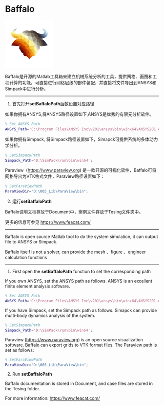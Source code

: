 # Baffalo

<img src="./icons/Baffalo3.png" alt="Baffalo" style="zoom: 50%;" />

Baffalo是开源的Matlab工具箱来建立机械系统分析的工具，提供网格、画图和工程计算的功能，可直接进行网格层级的部件装配，并直接将文件导出到ANSYS和Simpack中进行分析。

---

1. 首先打开**setBaffaloPath**函数设置对应路径

如果你拥有ANSYS,将ANSYS路径设置如下,ANSYS是优秀的有限元分析软件。

```matlab
% Set ANSYS Path
ANSYS_Path='C:\Program Files\ANSYS Inc\v201\ansys\bin\winx64\ANSYS201.exe';
```

如果你拥有Simpack, 将Simpack路径设置如下，Simapck可提供系统的多体动力学分析。

```matlab
% SetSimpackPath
Simpack_Path='D:\SimPack\run\bin\win64';
```

Paraview（https://www.paraview.org) 是一款开源的可视化软件，Baffalo可将网格导出为VTK格式文件，Paraview路径设置如下：
```matlab
% SetParaViewPath
ParaViewDir="D:\005_Lib\ParaView\bin";
```

2.  运行**setBaffaloPath**

Baffalo说明文档存放于Document中，案例文件存放于Tesing文件夹中。

更多的信息可参见 https://www.feacat.com/

---


Baffalo is open source Matlab tool to do the system simulation, it can output file to ANSYS or Simpack.

Baffalo itself is not a solver, can provide the mesh 、figure 、engineer calculation functions

---

1. First open the **setBaffaloPath** function to set the corresponding path

If you own ANSYS, set the ANSYS path as follows. ANSYS is an excellent finite element analysis software.

```matlab
% Set ANSYS Path
ANSYS_Path='C:\Program Files\ANSYS Inc\v201\ansys\bin\winx64\ANSYS201.exe';
```
If you have Simpack, set the Simpack path as follows. Simapck can provide multi-body dynamics analysis of the system.

```matlab
% SetSimpackPath
Simpack_Path='D:\SimPack\run\bin\win64';
```

Paraview (https://www.paraview.org) is an open source visualization software. Baffalo can export grids to VTK format files. The Paraview path is set as follows:

```matlab
% SetParaViewPath
ParaViewDir="D:\005_Lib\ParaView\bin";
```

2. Run **setBaffaloPath**

Baffalo documentation is stored in Document, and case files are stored in the Tesing folder.

For more information:  https://www.feacat.com/
